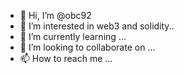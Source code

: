 - 👋 Hi, I’m @obc92
- 👀 I’m interested in web3 and solidity..
- 🌱 I’m currently learning ...
- 💞️ I’m looking to collaborate on ...
- 📫 How to reach me ...

<!---
obc92/obc92 is a ✨ special ✨ repository because its `README.md` (this file) appears on your GitHub profile.
You can click the Preview link to take a look at your changes.
--->
